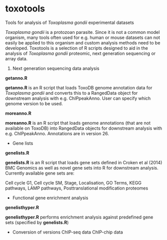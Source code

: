 # toxotools
Tools for analysis of *Toxoplasma gondii* experimental datasets

*Toxoplasma gondii* is a protozoan parasite. Since it is not a common model organism, many tools often used for e.g. human or mouse datasets can not easily be applied to this organism and custom analysis methods need to be developed. Toxotools is a selection of R scripts designed to aid in the analysis of *Toxoplasma gondii* proteomic, next generation sequencing or array data. 

1. Next generation sequencing data analysis

**getanno.R**

**getanno.R** is an R script that loads ToxoDB genome annotation data for *Toxoplasma gondii* and converts this to a RangedData object for downstream analysis with e.g. ChIPpeakAnno. User can specify which genome version to be used.

**moreanno.R**

**moreanno.R** is an R script that loads genome annotations (that are not available on ToxoDB) into RangedData objects for downstream analysis with e.g. ChIPpeakAnno. Annotations are in version 26.


- Gene lists

 **genelists.R**

**genelists.R** is an R script that loads gene sets defined in Croken et al (2014) BMC Genomics as well as novel gene sets into R for downstream analysis. Currently available gene sets are:

Cell cycle G1, Cell cycle SM, Stage, Localisation, GO Terms, KEGG pathways, LAMP pathways, Posttranslational modification proteomes

- Functional gene enrichment analysis

**genelisthyper.R** 

**genelisthyper.R** performs enrichment analysis against predefined gene sets (specified by **genelists.R**)


- Conversion of versions
ChIP-seq data
ChIP-chip data

